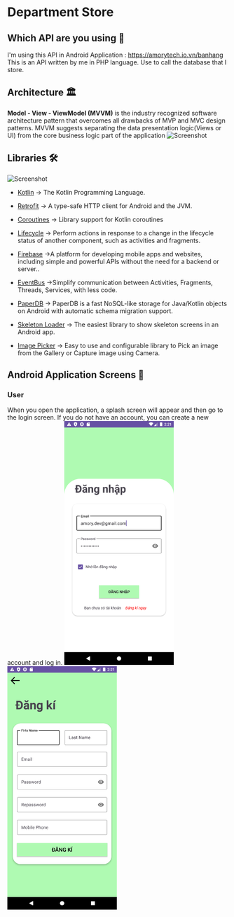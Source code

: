 # Department Store




## Which API are you using 🤔
I'm using this API in Android Application : https://amorytech.io.vn/banhang
This is an API written by me in PHP language. Use to call the database that I store.
## Architecture 🏛

**Model - View - ViewModel (MVVM)** is the industry recognized software architecture pattern that overcomes all drawbacks of MVP and MVC design patterns. MVVM suggests separating the data presentation logic(Views or UI) from the core business logic part of the application
![Screenshot](https://miro.medium.com/v2/resize:fit:1400/format:webp/0*mwVSPyoOCFtSufKh.png)
## Libraries 🛠
![Screenshot](https://anteelo.com/wp-content/uploads/2021/05/Android-libraries.jpg)
- [Kotlin](https://github.com/JetBrains/kotlin) -> The Kotlin Programming Language.
- [Retrofit](https://github.com/square/retrofit) -> A type-safe HTTP client for Android and the JVM.

- [Coroutines](https://github.com/Kotlin/kotlinx.coroutines) -> Library support for Kotlin coroutines
- [Lifecycle](https://developer.android.com/jetpack/androidx/releases/lifecycle) -> Perform actions in response to a change in the lifecycle status of another component, such as activities and fragments.
- [Firebase](https://firebase.google.com/) ->A platform for developing mobile apps and websites, including simple and powerful APIs without the need for a backend or server..
- [EventBus](https://github.com/greenrobot/EventBus) ->Simplify communication between Activities, Fragments, Threads, Services, with less code.
- [PaperDB](https://github.com/pilgr/Paper) -> PaperDB is a fast NoSQL-like storage for Java/Kotlin objects on Android with automatic schema migration support.
- [Skeleton Loader](https://github.com/ericktijerou/koleton) -> The easiest library to show skeleton screens in an Android app.
- [Image Picker](https://github.com/Dhaval2404/ImagePicker) -> Easy to use and configurable library to Pick an image from the Gallery or Capture image using Camera.
## Android Application Screens 📱
### User
When you open the application, a splash screen will appear and then go to the login screen. If you do not have an account, you can create a new account and log in.
<img src="screenshots/dangnhap.png" width="250" /> <img src="screenshots/dangki.png" width="250" /> 
